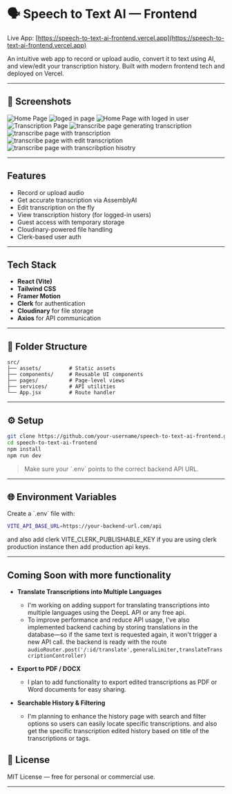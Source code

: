 
# 🗣️ Speech to Text AI — Frontend

Live App: [https://speech-to-text-ai-frontend.vercel.app](https://speech-to-text-ai-frontend.vercel.app)

An intuitive web app to record or upload audio, convert it to text using AI, and view/edit your transcription history. Built with modern frontend tech and deployed on Vercel.

---

## 📸 Screenshots

<!-- Replace with actual file paths or URLs -->
![Home Page](./public/assets/site1.png)
![loged in page](./public/assets/site4.png)
![Home Page with loged in user](./public/assets/site0.png)
![Transcription Page](./public/assets/site2.png)
![transcribe page generating transcription](./public/assets/site3.png)
![transcribe page with transcription](./public/assets/site5.png)
![transcribe page with edit transcription](./public/assets/site6.png)
![transcribe page with transcribption hisotry](./public/assets/site7.png)

---

## Features

- Record or upload audio
- Get accurate transcription via AssemblyAI
- Edit transcription on the fly
- View transcription history (for logged-in users)
- Guest access with temporary storage
- Cloudinary-powered file handling
- Clerk-based user auth

---

## Tech Stack

- **React (Vite)**
- **Tailwind CSS**
- **Framer Motion**
- **Clerk** for authentication
- **Cloudinary** for file storage
- **Axios** for API communication

---

## 📁 Folder Structure

```plane text
src/
├── assets/         # Static assets
├── components/     # Reusable UI components
├── pages/          # Page-level views
├── services/       # API utilities
└── App.jsx         # Route handler
```

---

## ⚙️ Setup

```bash
git clone https://github.com/your-username/speech-to-text-ai-frontend.git
cd speech-to-text-ai-frontend
npm install
npm run dev
```

> Make sure your \`.env\` points to the correct backend API URL.

---

## 🌐 Environment Variables

Create a \`.env\` file with:

```bash
VITE_API_BASE_URL=https://your-backend-url.com/api
```

and also add clerk VITE_CLERK_PUBLISHABLE_KEY if you are using clerk production instance then add production api keys.

---

## Coming Soon with more functionality

- **Translate Transcriptions into Multiple Languages**  
  - I'm working on adding support for translating transcriptions into multiple languages using the DeepL API or any free api.  
  - To improve performance and reduce API usage, I've also implemented backend caching by storing translations in the database—so if the same text is requested again, it won't trigger a new API call. the backend is ready with the route `audioRouter.post('/:id/translate',generalLimiter,translateTranscriptionController)`

- **Export to PDF / DOCX**  
  - I plan to add functionality to export edited transcriptions as PDF or Word documents for easy sharing.

- **Searchable History & Filtering**  
  - I'm planning to enhance the history page with search and filter options so users can easily locate specific transcriptions. and also get the specific transcription edited history based on title of the transcriptions or tags.


## 📄 License

MIT License — free for personal or commercial use.

---
